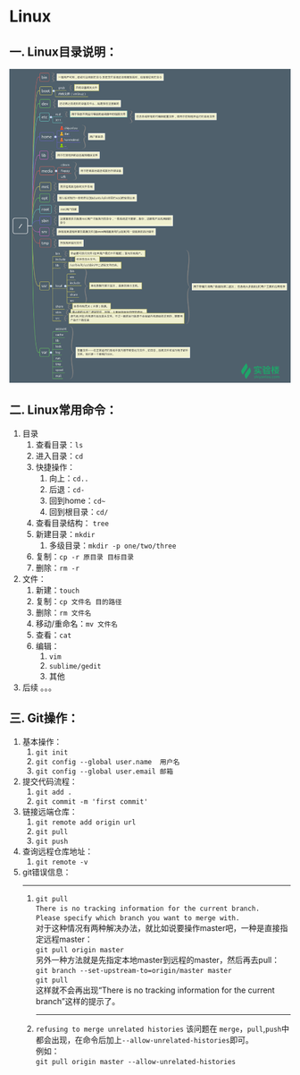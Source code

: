 # Linux

## 一. Linux目录说明：

![Linux目录](./assets/linux.png)

## 二. Linux常用命令：
1. 目录
   1. 查看目录：`ls`
   2. 进入目录：`cd`
   3. 快捷操作：
      1. 向上：`cd..`
      2. 后退：`cd-`
      3. 回到home：`cd~`
      4. 回到根目录：`cd/`
   4. 查看目录结构： `tree`
   5. 新建目录：`mkdir`
      1. 多级目录：`mkdir -p one/two/three`
   6. 复制：`cp -r 原目录 目标目录`
   7. 删除：`rm -r`
2. 文件：
   1. 新建：`touch`
   2. 复制：`cp 文件名 目的路径`
   3. 删除：`rm 文件名`
   4. 移动/重命名：`mv 文件名`
   5. 查看：`cat`
   6. 编辑：
      1. `vim`
      2. `sublime/gedit`
      3. 其他
3. 后续
   。。。


## 三. Git操作：
1. 基本操作：
   1. `git init`
   2. `git config --global user.name  用户名`
   3. `git config --global user.email 邮箱`
2. 提交代码流程：
   1. `git add .`
   2. `git commit -m 'first commit'`
3. 链接远端仓库：
   1. `git remote add origin url`
   2. `git pull`
   3. `git push`
4. 查询远程仓库地址：
   1. `git remote -v`
5. git错误信息：
   ***
   1. `git pull`  
      `There is no tracking information for the current branch.`  
      `Please specify which branch you want to merge with.`  
      对于这种情况有两种解决办法，就比如说要操作master吧，一种是直接指定远程master：  
      `git pull origin master`  
      另外一种方法就是先指定本地master到远程的master，然后再去pull：  
      `git branch --set-upstream-to=origin/master master`  
      `git pull`  
      这样就不会再出现“There is no tracking information for the current branch”这样的提示了。 
      *** 
   2. `refusing to merge unrelated histories`
      该问题在 `merge`，`pull`,`push`中都会出现，在命令后加上`--allow-unrelated-histories`即可。  
      例如：  
      `git pull origin master --allow-unrelated-histories`


